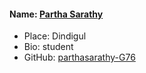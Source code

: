 #### Name: [Partha Sarathy](https://github.com/parthasarathy-G76)
- Place: Dindigul
- Bio: student
- GitHub: [parthasarathy-G76](https://github.com/parthasarathy-G76)
